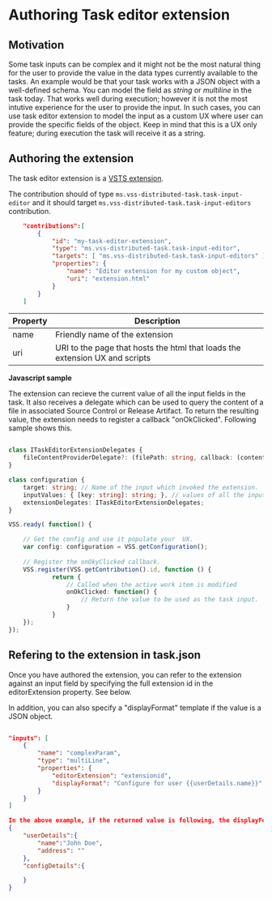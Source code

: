 # Authoring Task editor extension

## Motivation

Some task inputs can be complex and it might not be the most natural thing for the user to provide the value in the data types currently available to the tasks.
An example would be that your task works with a JSON object with a well-defined schema. You can model the field as *string* or *multiline* in the task today. That works well during execution; however it is not the most intutive experience for the user to provide the input.
In such cases, you can use task editor extension to model the input as a custom UX where user can provide the specific fields of the object. Keep in mind that this is a UX only feature; during execution the task will receive it as a string.

## Authoring the extension

The task editor extension is a [VSTS extension](https://www.visualstudio.com/en-us/docs/integrate/extensions/overview).

The contribution should of type `ms.vss-distributed-task.task-input-editor` and it should target `ms.vss-distributed-task.task-input-editors` contribution.

```JSON
    "contributions":[
        {
            "id": "my-task-editor-extension",
            "type": "ms.vss-distributed-task.task-input-editor",
            "targets": [ "ms.vss-distributed-task.task-input-editors" ],
            "properties": {
                "name": "Editor extension for my custom object",
                "uri": "extension.html"
            }
        }
    ]

```

| Property | Description |
| -------- | ----------- |
| name     | Friendly name of the extension | 
| uri      | URI to the page that hosts the html that loads the extension UX and scripts |

**Javascript sample**

The extension can recieve the current value of all the input fields in the task. It also receives a delegate which can be used to query the content of a file in associated Source Control or Release Artifact.
To return the resulting value, the extension needs to register a callback "onOkClicked".
Following sample shows this.

```Typescript

class ITaskEditorExtensionDelegates {
    fileContentProviderDelegate?: (filePath: string, callback: (content: any) => void, errorCallback: (error: any) => void) => void;
}

class configuration {
    target: string; // Name of the input which invoked the extension.
    inputValues: { [key: string]: string; }, // values of all the input fields in the task 
    extensionDelegates: ITaskEditorExtensionDelegates;
}

VSS.ready( function() {

    // Get the config and use it populate your  UX.
    var config: configuration = VSS.getConfiguration();
    
    // Register the onOkyClicked callback.
    VSS.register(VSS.getContribution().id, function () {
            return {
                // Called when the active work item is modified
                onOkClicked: function() {
                    // Return the value to be used as the task input.
                }
            }
    });
});

```
## Refering to the extension in task.json
Once you have authored the extension, you can refer to the extension against an input field by specifying the full extension id in the editorExtension property. See below.

In addition, you can also specify a "displayFormat" template if the value is a JSON object.

```JSON

"inputs": [
    {
        "name": "complexParam",
        "type": "multiLine",
        "properties": {
            "editorExtension": "extensionid",
            "displayFormat": "Configure for user {{userDetails.name}}"
        }
    }
]

In the above example, if the returned value is following, the displayFormat would evaluate to "Configure for user John Doe".
{
    "userDetails":{ 
        "name":"John Doe",
        "address": ""
    },
    "configDetails":{

    }
}

```





